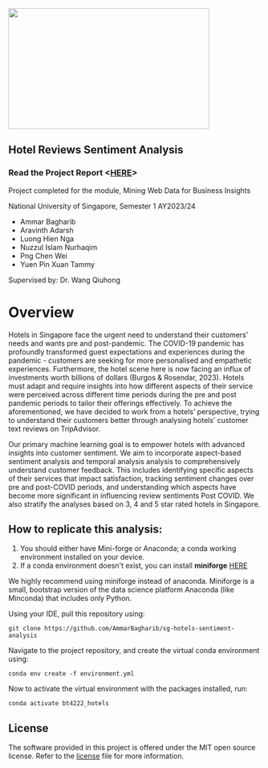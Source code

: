 <img src="https://github.com/AmmarBagharib/sg-hotels-sentiment-analysis/blob/main/tripadvisor-logo.png" width="400" height="240" />

## Hotel Reviews Sentiment Analysis

### Read the Project Report <[HERE](https://github.com/AmmarBagharib/sg-hotels-sentiment-analysis/blob/main/analysis/report.pdf)>

Project completed for the module, Mining Web Data for Business Insights

National University of Singapore, Semester 1 AY2023/24
- Ammar Bagharib
- Aravinth Adarsh
- Luong Hien Nga
- Nuzzul Islam Nurhaqim
- Png Chen Wei
- Yuen Pin Xuan Tammy
  
Supervised by: Dr. Wang Qiuhong 

# Overview

Hotels in Singapore face the urgent need to understand their customers’ needs and wants pre and post-pandemic. The COVID-19 pandemic has profoundly transformed guest expectations and experiences during the pandemic - customers are seeking for more personalised and empathetic experiences. Furthermore, the hotel scene here is now facing an influx of investments worth billions of dollars (Burgos & Rosendar, 2023). Hotels must adapt and require insights into how different aspects of their service were perceived across different time periods during the pre and post pandemic periods to tailor their offerings effectively. To achieve the aforementioned, we have decided to work from a hotels’ perspective, trying to understand their customers better through analysing hotels’ customer text reviews on TripAdvisor.

Our primary machine learning goal is to empower hotels with advanced insights into customer sentiment. We aim to incorporate aspect-based sentiment analysis and temporal analysis analysis to comprehensively understand customer feedback. This includes identifying specific aspects of their services that impact satisfaction, tracking sentiment changes over pre and post-COVID periods, and understanding which aspects have become more significant in influencing review sentiments Post COVID. We also stratify the analyses based on 3, 4 and 5 star rated hotels in Singapore.


## How to replicate this analysis:

1. You should either have Mini-forge or Anaconda; a conda working environment installed on your device.
2. If a conda environment doesn't exist, you can install **miniforge** [HERE](https://github.com/conda-forge/miniforge](https://kirenz.github.io/codelabs/codelabs/miniforge-setup/#0)https://kirenz.github.io/codelabs/codelabs/miniforge-setup/#0)

We highly recommend using miniforge instead of anaconda. Miniforge is a small, bootstrap version of the data science platform Anaconda (like Minconda) that includes only Python.

Using your IDE, pull this repository using:
```
git clone https://github.com/AmmarBagharib/sg-hotels-sentiment-analysis
```

Navigate to the project repository, and create the virtual conda environment using:
```
conda env create -f environment.yml
```
Now to activate the virtual environment with the packages installed, run:
```
conda activate bt4222_hotels
```

## License

The software provided in this project is offered under the MIT open
source license. Refer to the
[license](https://github.com/AmmarBagharib/sentiment_analysis_bt4222/blob/main/LICENSE.md)
file for more information.


